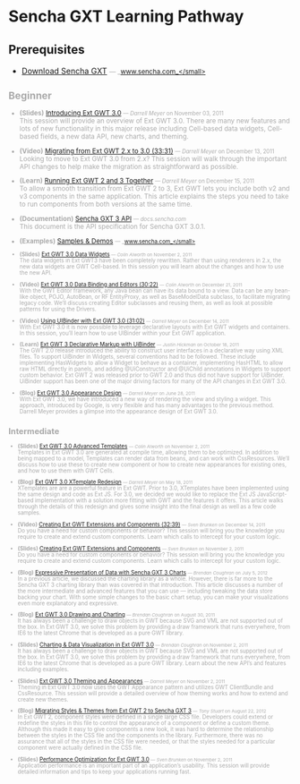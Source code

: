 # Sencha GXT Learning Pathway


## Prerequisites

- [Download Sencha GXT](http://www.sencha.com/products/gxt/download/) <small style='color:#aaa;'>&mdash; _www.sencha.com_</small>  
  

## Beginner

- **(Slides)** [Introducing Ext GWT 3.0](http://www.sencha.com/conference/session/ext-gwt-3-fundamentals) <small style='color:#aaa;'>&mdash; _Darrell Meyer_ on November 03, 2011</small>  
  This session will provide an overview of Ext GWT 3.0. There are many new features and lots of new functionality in this major release including Cell-based data widgets, Cell-based fields, a new data API, new charts, and theming.

- **(Video)** [Migrating from Ext GWT 2.x to 3.0 (33:31)](http://www.sencha.com/conference/session/migrating-from-ext-gwt-2.x-to-3.0) <small style='color:#aaa;'>&mdash; _Darrell Meyer_ on December 13, 2011</small>  
  Looking to move to Ext GWT 3.0 from 2.x? This session will walk through the important API changes to help make the migration as straightforward as possible.

- **(Learn)** [Running Ext GWT 2 and 3 Together](http://www.sencha.com/learn/running-ext-gwt-2-and-3-together/) <small style='color:#aaa;'>&mdash; _Darrell Meyer_ on December 15, 2011</small>  
  To allow a smooth transition from Ext GWT 2 to 3, Ext GWT lets you include both v2 and v3 components in the same application. This article explains the steps you need to take to run components from both versions at the same time.

- **(Documentation)** [Sencha GXT 3 API](http://docs.sencha.com/gxt/3/) <small style='color:#aaa;'>&mdash; _docs.sencha.com_</small>  
  This document is the API specification for Sencha GXT 3.0.1.

- **(Examples)** [Samples &amp; Demos](http://www.sencha.com/products/gxt/examples/) <small style='color:#aaa;'>&mdash; _www.sencha.com_</small>  
  
- **(Slides)** [Ext GWT 3.0 Data Widgets](http://www.sencha.com/conference/session/ext-gwt-3.0-data-widgets) <small style='color:#aaa;'>&mdash; _Colin Alworth_ on November 2, 2011</small>  
  The data widgets in Ext GWT3 have been completely rewritten. Rather than using renderers in 2.x, the new data widgets are GWT Cell-based. In this session you will learn about the changes and how to use the new API.

- **(Video)** [Ext GWT 3.0 Data Binding and Editors (30:22)](http://www.sencha.com/conference/session/ext-gwt-3.0-data-binding-and-editors) <small style='color:#aaa;'>&mdash; _Colin Alworth_ on December 21, 2011</small>  
  With the GWT Editor framework, any Java bean can have its data bound to a view. Data can be any bean-like object, POJO, AutoBean, or RF EntityProxy, as well as BaseModelData subclass, to facilitate migrating legacy code. We’ll discuss creating Editor subclasses and reusing them, as well as look at possible patterns for using the Drivers.

- **(Video)** [Using UIBinder with Ext GWT 3.0 (31:02)](http://www.sencha.com/conference/session/using-uibinder-with-ext-gwt-3.0) <small style='color:#aaa;'>&mdash; _Darrell Meyer_ on December 14, 2011</small>  
  With Ext GWT 3.0 it is now possible to leverage declarative layouts with Ext GWT widgets and containers. In this session, you’ll learn how to use UIBinder within your Ext GWT application.

- **(Learn)** [Ext GWT 3 Declarative Markup with UiBinder](http://www.sencha.com/learn/ext-gwt-3-declarative-markup-with-uibinder/) <small style='color:#aaa;'>&mdash; _Justin Hickman_ on October 18, 2011</small>  
  The GWT 2.0 release introduced the ability to construct user interfaces in a declarative way using XML files. To support UiBinder in Widgets, several conventions had to be followed. These include implementing HasWidgets to allow a Widget to behave as a container, implementing HasHTML to allow raw HTML directly in panels, and adding @UiConstructor and @UiChild annotations in Widgets to support custom behavior.
Ext GWT 2 was released prior to GWT 2.0 and thus did not have support for UiBinder. UiBinder support has been one of the major driving factors for many of the API changes in Ext GWT 3.0.

- **(Blog)** [Ext GWT 3.0 Appearance Design](http://www.sencha.com/blog/ext-gwt-3-appearance-design/) <small style='color:#aaa;'>&mdash; _Darrell Meyer_ on June 28, 2011</small>  
  With Ext GWT 3.0, we have introduced a new way of rendering the view and styling a widget. This approach, introduced by Google, is very flexible and has many advantages to the previous method. Darrell Meyer provides a glimpse into the appearance design of Ext GWT 3.0.


## Intermediate

- **(Slides)** [Ext GWT 3.0 Advanced Templates](http://www.sencha.com/conference/session/ext-gwt-3.0-advanced-templates) <small style='color:#aaa;'>&mdash; _Colin Alworth_ on November 2, 2011</small>  
  Templates in Ext GWT 3.0 are generated at compile time, allowing them to be optimized. In addition to being mapped to a model, Templates can render data from beans, and can work with CssResources. We’ll discuss how to use these to create new component or how to create new appearances for existing ones, and how to use them with GWT Cells.

- **(Blog)** [Ext GWT 3.0 XTemplate Redesign](http://www.sencha.com/blog/ext-gwt-3-xtemplate-redesign/) <small style='color:#aaa;'>&mdash; _Darrell Meyer_ on May 18, 2011</small>  
  XTemplates are are a powerful feature in Ext GWT. Prior to 3.0, XTemplates have been implemented using the same design and code as Ext JS. For 3.0, we decided we would like to replace the Ext JS JavaScript-based implementation with a solution more fitting with GWT and the features it offers. This article walks through the details of this redesign and gives some insight into the final design as well as a few code samples.

- **(Video)** [Creating Ext GWT Extensions and Components (32:39)](http://vimeo.com/33644493) <small style='color:#aaa;'>&mdash; _Sven Brunken_ on December 14, 2011</small>  
  Do you have a need for custom components or behavior? This session will bring you the knowledge you require to create and extend custom components. Learn which calls to intercept for your custom logic.

- **(Slides)** [Creating Ext GWT Extensions and Components](http://www.sencha.com/conference/session/creating-ext-gwt-extensions-and-components) <small style='color:#aaa;'>&mdash; _Sven Brunken_ on November 2, 2011</small>  
  Do you have a need for custom components or behavior? This session will bring you the knowledge you require to create and extend custom components. Learn which calls to intercept for your custom logic.

- **(Blog)** [Expressive Presentation of Data with Sencha GXT 3 Charts](http://www.sencha.com/blog/building-gxt-charts/) <small style='color:#aaa;'>&mdash; _Brendan Coughran_ on July 5, 2012</small>  
  In a previous article, we discussed the charting library as a whole. However, there is far more to the Sencha GXT 3 charting library than was covered in that introduction. This article discusses a number of the more intermediate and advanced features that you can use — including tweaking the data store backing your chart. With some simple changes to the basic chart setup, you can make your visualizations even more explanatory and expressive.

- **(Blog)** [Ext GWT 3.0 Drawing and Charting](http://www.sencha.com/blog/ext-gwt-3-drawing-and-charting/) <small style='color:#aaa;'>&mdash; _Brendan Coughran_ on August 30, 2011</small>  
  It has always been a challenge to draw objects in GWT because SVG and VML are not supported out of the box. In Ext GWT 3.0, we solve this problem by providing a draw framework that runs everywhere, from IE6 to the latest Chrome that is developed as a pure GWT library.

- **(Slides)** [Charting &amp; Data Visualization in Ext GWT 3.0](http://www.sencha.com/conference/session/charting-data-visualization-in-ext-gwt-3.0) <small style='color:#aaa;'>&mdash; _Brendan Coughran_ on November 2, 2011</small>  
  It has always been a challenge to draw objects in GWT because SVG and VML are not supported out of the box. In Ext GWT 3.0, we solve this problem by providing a draw framework that runs everywhere, from IE6 to the latest Chrome that is developed as a pure GWT library. Learn about the new API’s and features including examples.

- **(Slides)** [Ext GWT 3.0 Theming and Appearances](http://www.sencha.com/conference/session/ext-gwt-3.0-theming-and-appearances) <small style='color:#aaa;'>&mdash; _Darrell Meyer_ on November 2, 2011</small>  
  Theming in Ext GWT 3.0 now uses the GWT Appearance pattern and utilizes GWT ClientBundle and CssResource. This session will provide a detailed overview of how theming works and how to extend and create new themes.

- **(Blog)** [Migrating Styles &amp; Themes from Ext GWT 2 to Sencha GXT 3](http://www.sencha.com/blog/migrating-styles-and-themes-from-ext-gwt-2-to-gxt-3/) <small style='color:#aaa;'>&mdash; _Tony Stuart_ on August 22, 2012</small>  
  In Ext GWT 2, component styles were defined in a single large CSS file. Developers could extend or redefine the styles in this file to control the appearance of a component or define a custom theme. Although this made it easy to give components a new look, it was hard to determine the relationship between the styles in the CSS file and the components in the library. Furthermore, there was no assurance that all of the styles in the CSS file were needed, or that the styles needed for a particular component were actually defined in the CSS file.

- **(Slides)** [Performance Optimization for Ext GWT 3.0](http://www.sencha.com/conference/session/tba) <small style='color:#aaa;'>&mdash; _Sven Brunken_ on November 2, 2011</small>  
  Application performance is an important part of an application’s usability. This session will provide detailed information and tips to keep your applications running fast.


